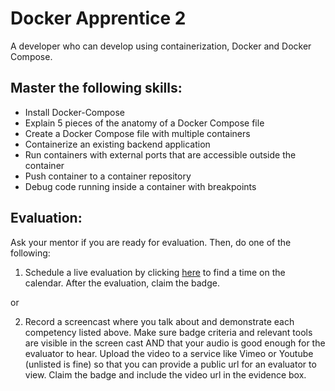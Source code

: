 # Docker Apprentice 2

A developer who can develop using containerization, Docker and Docker Compose. 

## Master the following skills:

* Install Docker-Compose
* Explain 5 pieces of the anatomy of a Docker Compose file
* Create a Docker Compose file with multiple containers
* Containerize an existing backend application
* Run containers with external ports that are accessible outside the container
* Push container to a container repository
* Debug code running inside a container with breakpoints

## Evaluation:

Ask your mentor if you are ready for evaluation. Then, do one of the following:

1. Schedule a live evaluation by clicking [here](http://evals.codex.academy) to find a time on the calendar. After the evaluation, claim the badge.

or

2. Record a screencast where you talk about and demonstrate each competency listed above. Make sure badge criteria and relevant tools are visible in the screen cast AND that your audio is good enough for the evaluator to hear. Upload the video to a service like Vimeo or Youtube (unlisted is fine) so that you can provide a public url for an evaluator to view. Claim the badge and include the video url in the evidence box.
